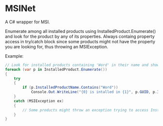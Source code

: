 # MSINet
A C# wrapper for MSI.

Enumerate among all installed products using InstalledProduct.Enumerate() and look for the product by any of its properties. Always containg property access in try/catch block since some products might not have the property you are looking for, thus throwing an MSIException.

Example:

```C#
// Look for installed products containing 'Word' in their name and show their installed location
foreach (var p in InstalledProduct.Enumerate())
{
    try
    {
        if (p.InstalledProductName.Contains("Word"))                     
            Console.Out.WriteLine("{0} is intalled in {1}", p.GUID, p.InstallLocation);                    
    }
    catch (MSIException ex)
    {
        // Some products might throw an exception trying to access InstalledProductName propoerty.
    }
}
```
